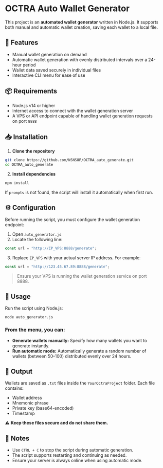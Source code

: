 # OCTRA Auto Wallet Generator

This project is an **automated wallet generator** written in Node.js. It supports both manual and automatic wallet creation, saving each wallet to a local file.

## 🔧 Features

- Manual wallet generation on demand
- Automatic wallet generation with evenly distributed intervals over a 24-hour period
- Wallet data saved securely in individual files
- Interactive CLI menu for ease of use

## 📦 Requirements

- Node.js v14 or higher
- Internet access to connect with the wallet generation server
- A VPS or API endpoint capable of handling wallet generation requests on port `8888`

## 📥 Installation

1. **Clone the repository**

```bash
git clone https://github.com/NSNSOP/OCTRA_auto_generate.git
cd OCTRA_auto_generate
```

2. **Install dependencies**

```bash
npm install
```

If `prompts` is not found, the script will install it automatically when first run.

## ⚙️ Configuration

Before running the script, you must configure the wallet generation endpoint:

1. Open `auto_generator.js`
2. Locate the following line:

```javascript
const url = "http://IP_VPS:8888/generate";
```

3. Replace `IP_VPS` with your actual server IP address. For example:

```javascript
const url = "http://123.45.67.89:8888/generate";
```

> Ensure your VPS is running the wallet generation service on port 8888.

## 🚀 Usage

Run the script using Node.js:

```bash
node auto_generator.js
```

### From the menu, you can:

- **Generate wallets manually:** Specify how many wallets you want to generate instantly.
- **Run automatic mode:** Automatically generate a random number of wallets (between 50–100) distributed evenly over 24 hours.

## 📂 Output

Wallets are saved as `.txt` files inside the `YourOctraProject` folder. Each file contains:

- Wallet address
- Mnemonic phrase
- Private key (base64-encoded)
- Timestamp

⚠️ **Keep these files secure and do not share them.**

## 📝 Notes

- Use `CTRL + C` to stop the script during automatic generation.
- The script supports restarting and continuing as needed.
- Ensure your server is always online when using automatic mode.
